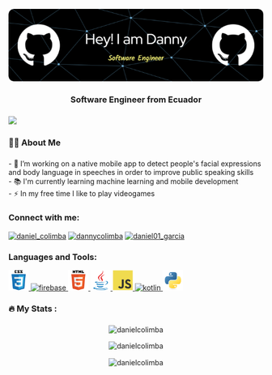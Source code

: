 ![Header](./github-header-image.png)


###
<h3 align="center">Software Engineer from Ecuador</h3>

###

<div align="left">
  <img src="https://visitor-badge.laobi.icu/badge?page_id=danielcolimba.danielcolimba&"  />
</div>

<h3 align="left">👩‍💻  About Me</h3>

###

<p align="left">- 🔭 I’m working on a native mobile app to detect people's facial expressions and body language in speeches in order to improve public speaking skills<br>- 📚 I'm currently learning machine learning and mobile development<br>- ⚡ In my free time I like to play videogames</p>

###

<h3 align="left">Connect with me:</h3>
<p align="left">
<a href="https://twitter.com/daniel_colimba" target="blank"><img align="center" src="https://raw.githubusercontent.com/rahuldkjain/github-profile-readme-generator/master/src/images/icons/Social/twitter.svg" alt="daniel_colimba" height="30" width="40" /></a>
<a href="https://kaggle.com/dannycolimba" target="blank"><img align="center" src="https://raw.githubusercontent.com/rahuldkjain/github-profile-readme-generator/master/src/images/icons/Social/kaggle.svg" alt="dannycolimba" height="30" width="40" /></a>
<a href="https://instagram.com/daniel01_garcia" target="blank"><img align="center" src="https://raw.githubusercontent.com/rahuldkjain/github-profile-readme-generator/master/src/images/icons/Social/instagram.svg" alt="daniel01_garcia" height="30" width="40" /></a>
</p>

<h3 align="left">Languages and Tools:</h3>
<p align="left"> <a href="https://www.w3schools.com/css/" target="_blank" rel="noreferrer"> <img src="https://raw.githubusercontent.com/devicons/devicon/master/icons/css3/css3-original-wordmark.svg" alt="css3" width="40" height="40"/> </a> <a href="https://firebase.google.com/" target="_blank" rel="noreferrer"> <img src="https://www.vectorlogo.zone/logos/firebase/firebase-icon.svg" alt="firebase" width="40" height="40"/> </a> <a href="https://www.w3.org/html/" target="_blank" rel="noreferrer"> <img src="https://raw.githubusercontent.com/devicons/devicon/master/icons/html5/html5-original-wordmark.svg" alt="html5" width="40" height="40"/> </a> <a href="https://www.java.com" target="_blank" rel="noreferrer"> <img src="https://raw.githubusercontent.com/devicons/devicon/master/icons/java/java-original.svg" alt="java" width="40" height="40"/> </a> <a href="https://developer.mozilla.org/en-US/docs/Web/JavaScript" target="_blank" rel="noreferrer"> <img src="https://raw.githubusercontent.com/devicons/devicon/master/icons/javascript/javascript-original.svg" alt="javascript" width="40" height="40"/> </a> <a href="https://kotlinlang.org" target="_blank" rel="noreferrer"> <img src="https://www.vectorlogo.zone/logos/kotlinlang/kotlinlang-icon.svg" alt="kotlin" width="40" height="40"/> </a> <a href="https://www.python.org" target="_blank" rel="noreferrer"> <img src="https://raw.githubusercontent.com/devicons/devicon/master/icons/python/python-original.svg" alt="python" width="40" height="40"/> </a> </p>

###

<h3 align="left">🔥   My Stats :</h3>

###

<div align="center">
  <p>
    <img src="https://github-readme-streak-stats.herokuapp.com/?user=danielcolimba&theme=dark" alt="danielcolimba" width="500" alt="streak graph"/>
  </p>
  <p>
    <img align="center" src="https://github-readme-stats.vercel.app/api?username=danielcolimba&show_icons=true&locale=en&theme=dark" alt="danielcolimba" width="500"/>
  </p>
  <p>
    <img align="center" src="https://github-readme-stats.vercel.app/api/top-langs?username=danielcolimba&show_icons=true&locale=en&layout=compact&theme=dark" alt="danielcolimba"  width="300"/>
  </p>
</div>




